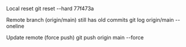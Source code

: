Local reset
git reset --hard 77f473a

Remote branch (origin/main) still has old commits
git log origin/main --oneline

Update remote (force push)
git push origin main --force